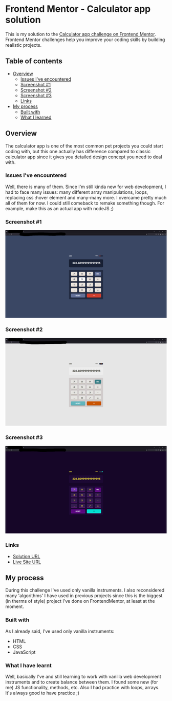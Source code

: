 # Frontend Mentor - Calculator app solution

This is my solution to the [Calculator app challenge on Frontend Mentor](https://www.frontendmentor.io/challenges/calculator-app-9lteq5N29).
Frontend Mentor challenges help you improve your coding skills by building realistic projects.

## Table of contents

- [Overview](#overview)
    - [Issues I've encountered](#issues-ive-encountered)
    - [Screenshot #1](#screenshot-1)
    - [Screenshot #2](#screenshot-2)
    - [Screenshot #3](#screenshot-3)
    - [Links](#links)
- [My process](#my-process)
    - [Built with](#built-with)
    - [What I learned](#what-i-have-learnt)

## Overview

The calculator app is one of the most common pet projects you could start coding with, but this one actually has difference compared to classic calculator app
since it gives you detailed design concept you need to deal with.

### Issues I've encountered

Well, there is many of them. Since I'm still kinda new for web development, I had to face many issues: many different array manipulations, loops, replacing
css :hover element and many-many more. I overcame pretty much all of them for now. I could still comeback to remake something though. For example, make this
as an actual app with nodeJS ;)

### Screenshot #1

![](/assets/screenshots/screenshot-1.png)

### Screenshot #2

![](/assets/screenshots/screenshot-2.png)

### Screenshot #3

![](/assets/screenshots/screenshot-3.png)

### Links

- [Solution URL]()
- [Live Site URL](https://petyabiszeps.github.io/calculator-app/)

## My process

During this challenge I've used only vanilla instruments. I also reconsidered many 'algorithms' I have used in previous projects since this is the biggest
(in therms of style) project I've done on FrontendMentor, at least at the moment.

### Built with

As I already said, I've used only vanilla instruments:

* HTML
* CSS
* JavaScript

### What I have learnt

Well, basically I've and still learning to work with vanilla web development instruments and to create balance between them. I found some new (for me) JS
functionality, methods, etc. Also I had practice with loops, arrays. It's always good to have practice ;)